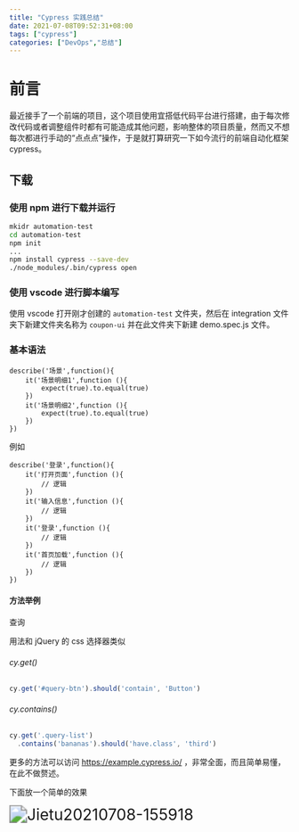 ```yaml
---
title: "Cypress 实践总结"
date: 2021-07-08T09:52:31+08:00
tags: ["cypress"]
categories: ["DevOps","总结"]
---
```


# 前言

最近接手了一个前端的项目，这个项目使用宜搭低代码平台进行搭建，由于每次修改代码或者调整组件时都有可能造成其他问题，影响整体的项目质量，然而又不想每次都进行手动的“点点点”操作，于是就打算研究一下如今流行的前端自动化框架 cypress。



## 下载



### 使用 npm 进行下载并运行



```bash
mkidr automation-test
cd automation-test
npm init 
...
npm install cypress --save-dev
./node_modules/.bin/cypress open
```

### 使用 vscode 进行脚本编写

使用 vscode 打开刚才创建的 `automation-test` 文件夹，然后在 integration 文件夹下新建文件夹名称为 `coupon-ui` 并在此文件夹下新建 demo.spec.js 文件。

### 基本语法



```
describe('场景',function(){
    it('场景明细1',function (){
        expect(true).to.equal(true)
    })
    it('场景明细2',function (){
        expect(true).to.equal(true)
    })
})
```

例如

```
describe('登录',function(){
    it('打开页面',function (){
        // 逻辑
    })
    it('输入信息',function (){
        // 逻辑
    })
    it('登录',function (){
        // 逻辑
    })
    it('首页加载',function (){
        // 逻辑
    })
})
```

#### 方法举例

查询

用法和 jQuery 的 css 选择器类似

###### cy.get()

```js
cy.get('#query-btn').should('contain', 'Button') 
```

###### cy.contains()

```js
cy.get('.query-list')
  .contains('bananas').should('have.class', 'third')
```



更多的方法可以访问 https://example.cypress.io/ ，非常全面，而且简单易懂，在此不做赘述。

下面放一个简单的效果

<img src="https://ahian-blog.oss-cn-beijing.aliyuncs.com/images/2021-07-08-080013.gif" alt="Jietu20210708-155918" style="zoom:200%;" />



